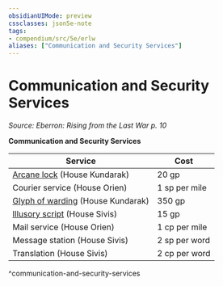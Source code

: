 ```yaml
---
obsidianUIMode: preview
cssclasses: json5e-note
tags:
- compendium/src/5e/erlw
aliases: ["Communication and Security Services"]
---
```

# Communication and Security Services
*Source: Eberron: Rising from the Last War p. 10* 

**Communication and Security Services**

| Service | Cost |
|---------|------|
| [Arcane lock](/Systems/5e/spells/arcane-lock.md) (House Kundarak) | 20 gp |
| Courier service (House Orien) | 1 sp per mile |
| [Glyph of warding](/Systems/5e/spells/glyph-of-warding.md) (House Kundarak) | 350 gp |
| [Illusory script](/Systems/5e/spells/illusory-script.md) (House Sivis) | 15 gp |
| Mail service (House Orien) | 1 cp per mile |
| Message station (House Sivis) | 2 sp per word |
| Translation (House Sivis) | 2 cp per word |
^communication-and-security-services